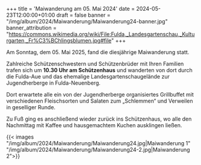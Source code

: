 +++
title = 'Maiwanderung am 05. Mai 2024'
date = 2024-05-23T12:00:00+01:00
draft = false
banner = "/img/album/2024/Maiwanderung/Maiwanderung24-banner.jpg"
banner_attribution = "https://commons.wikimedia.org/wiki/File:Fulda,_Landesgartenschau,_Kulturgarten,_Fr%C3%BChlingsblumen.jpg#file"
+++

Am Sonntag, dem 05. Mai 2025, fand die diesjährige Maiwanderung statt.

Zahlreiche Schützenschwestern und Schützenbrüder mit Ihren Familien trafen sich um __10.30 Uhr am Schützenhaus__ und wanderten von dort durch die Fulda-Aue und das ehemalige Landesgartenschaugelände zur Jugendherberge in Fulda-Neuenberg.

Dort erwartete alle ein von der Jugendherberge organisiertes Grillbuffet mit verschiedenen Fleischsorten und Salaten zum „Schlemmen“ und Verweilen in geselliger Runde.

Zu Fuß ging es anschließend wieder zurück ins Schützenhaus, wo alle den Nachmittag mit Kaffee und hausgemachtem Kuchen ausklingen ließen.

{{< images "/img/album/2024/Maiwanderung/Maiwanderung24.jpg|Maiwanderung 1" "/img/album/2024/Maiwanderung/Maiwanderung24-2.jpg|Maiwanderung 2">}}
